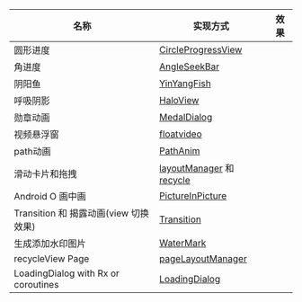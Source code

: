 | 名称  | 实现方式 | 效果  |
| ---- | ---- | ---- |
|圆形进度| [CircleProgressView](https://github.com/SheTieJun/CustomView/blob/master/lib/src/main/java/me/shetj/custom/CircleProgressView.kt) |      |
| 角进度 | [AngleSeekBar](https://github.com/SheTieJun/CustomView/blob/master/lib/src/main/java/me/shetj/custom/AngleSeekBar.kt) |      |
| 阴阳鱼 | [YinYangFish](https://github.com/SheTieJun/CustomView/blob/master/lib/src/main/java/me/shetj/custom/YinYangFish.kt) |      |
| 呼吸阴影 | [HaloView](https://github.com/SheTieJun/CustomView/blob/master/lib/src/main/java/me/shetj/custom/HaloView.kt) | |
| 勋章动画 | [MedalDialog](https://github.com/SheTieJun/CustomView/blob/master/app/src/main/java/me/shetj/customviewdemo/utils/MedalDialog.kt) | |
| 视频悬浮窗 | [floatvideo](https://github.com/SheTieJun/CustomView/tree/master/app/src/main/java/me/shetj/customviewdemo/floatvideo) | |
| path动画 | [PathAnim](https://github.com/SheTieJun/CustomView/tree/master/app/src/main/java/me/shetj/customviewdemo/anim/PathAnim.kt) | |
| 滑动卡片和拖拽 |[layoutManager](https://github.com/SheTieJun/CustomView/blob/master/lib/src/main/java/me/shetj/custom/layoutManager) 和 [recycle](https://github.com/SheTieJun/CustomView/tree/master/app/src/main/java/me/shetj/customviewdemo/recycle)| |
| Android O 画中画|[PictureInPicture](https://github.com/SheTieJun/CustomView/tree/master/app/src/main/java/me/shetj/customviewdemo/pic) | |
| Transition 和 揭露动画(view 切换效果)|[Transition](https://github.com/SheTieJun/CustomView/tree/master/app/src/main/java/me/shetj/customviewdemo/tansition)||
| 生成添加水印图片|[WaterMark](https://github.com/SheTieJun/CustomView/tree/master/app/src/main/java/me/shetj/customviewdemo/water_mark) | |
| recycleView Page|[pageLayoutManager](https://github.com/SheTieJun/CustomView/tree/master/app/src/main/java/me/shetj/customviewdemo/page)||
| LoadingDialog with Rx or coroutines |[LoadingDialog](https://github.com/SheTieJun/CustomView/tree/master/app/src/main/java/me/shetj/customviewdemo/utils/LoadingDialog.kt)